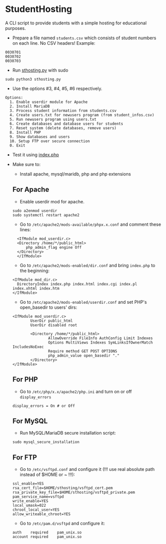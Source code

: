 # StudentHosting
A CLI script to provide students with a simple hosting for educational purposes.

- Prepare a file named `students.csv` which consists of student numbers on each line. No CSV headers! Example:
```
0030701
0030702
0030703

```

- Run [sthosting.py](sthosting.py) with sudo
```shell
sudo python3 sthosting.py
```

- Use the options #3, #4, #5, #6 respectively.
```
Options:
  1. Enable userdir module for Apache
  2. Install MariaDB
  3. Process student information from students.csv
  4. Create users.txt for newusers program (from student_infos.csv)
  5. Run newusers program using users.txt
  6. Create databases and database users for students
  7. Reset system (delete databases, remove users)
  8. Install PHP
  9. Show databases and users
  10. Setup FTP over secure connection
  0. Exit
```

- Test it using [index.php](index.php)

- Make sure to:
  - Install apache, mysql/maridb, php and php extensions


 
  ## For Apache
  - Enable userdir mod for apache.
  
  ```shell
  sudo a2enmod userdir
  sudo systemctl restart apache2
  ```
  
  - Go to `/etc/apache2/mods-available/phpx.x.conf` and comment these lines:
  ```
    <IfModule mod_userdir.c>                                           
    <Directory /home/*/public_html>                                
        php_admin_flag engine Off                                  
    </Directory>                                                   
    </IfModule>         
  ```

  - Go to `/etc/apache2/mods-enabled/dir.conf` and bring `index.php` to the beginning:
  ```
  <IfModule mod_dir.c>
    DirectoryIndex index.php index.html index.cgi index.pl index.xhtml index.htm
  </IfModule>
  ```

  - Go to `/etc/apache2/mods-enabled/userdir.conf` and set PHP's open_basedir to users' dirs:
  ```
  <IfModule mod_userdir.c>
          UserDir public_html
          UserDir disabled root
  
          <Directory /home/*/public_html>
                  AllowOverride FileInfo AuthConfig Limit Indexes
                  Options MultiViews Indexes SymLinksIfOwnerMatch IncludesNoExec
                  Require method GET POST OPTIONS
                  php_admin_value open_basedir "."
          </Directory>
  </IfModule>
  ```



  ## For PHP
  - Go to `/etc/php/x.x/apache2/php.ini` and turn on or off `display_errors`
  ```
  display_errors = On # or Off
  ```



  ## For MySQL
  - Run MySQL/MariaDB secure installation script:
  ```shell
  sudo mysql_secure_installation
  ```



  ## For FTP
  - Go to `/etc/vsftpd.conf` and configure it (!!! use real absolute path instead of $HOME or ~ !!!):
  ```
  ssl_enable=YES
  rsa_cert_file=$HOME/sthosting/vsftpd_cert.pem
  rsa_private_key_file=$HOME/sthosting/vsftpd_private.pem
  pam_service_name=vsftpd
  write_enable=YES
  local_umask=022
  chroot_local_user=YES
  allow_writeable_chroot=YES
  ```

  - Go to `/etc/pam.d/vsftpd` and configure it:
  ```
  auth    required    pam_unix.so
  account required    pam_unix.so
  ```

  
  
